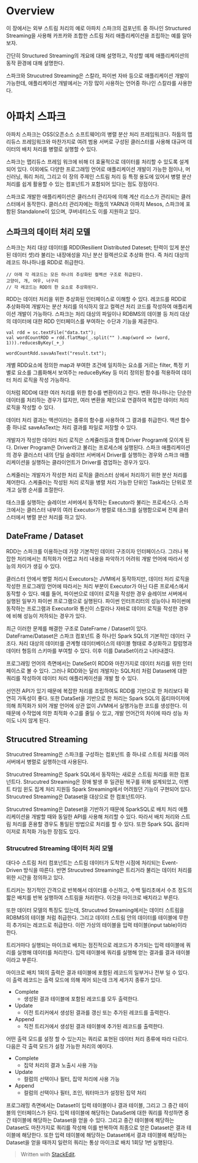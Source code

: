 # Overview 

이 장에서는 외부 스트림 처리의 예로 아파치 스파크의 검포넌트 중 하나인 Structured Streaming을 사용해 카프카와 조합한 스트림 처리 애플리케이션을 조립하는 예를 알아보자. 

간단히 Structured Streaming의 개요에 대해 설명하고, 작성할 예제 애플리케이션의 동작 환경에 대해 설명한다. 

스파크와 Strucutred Streaming은 스칼라, 파이썬 자바 등으로 애플리케이션 개발이 가능한데, 애플리케이션 개발에서는 가장 많이 사용하는 언어중 하나인 스칼라를 사용한다. 

# 아파치 스파크

아파치 스파크는 OSS(오픈소스 소프트웨어)의 병렬 분산 처리 프레임워크다. 하둡의 맵리듀스 프레임워크와 마찬가지로 여려 범용 서버로 구성된 클러스터를 사용해 대규머 데이터의 배치 처리를 병렬로 실행할 수 있다. 

스파크는 맵리듀스 프레임 워크에 비해 더 효율적으로 데이터를 처리할 수 있도록 설계되어 있다. 이외에도 다양한 프로그래밍 언어로 애플리케이션 개발이 가능한 점이나, 머신러닝, 쿼리 처리, 그리고 이 장의 주제인 스트림 처리 등 특정 용도에 있어서 병렬 분산 처리를 쉽게 활용할 수 있는 컴포넌트가 포함되어 있다는 점도 장점이다. 

스파크로 개발한 애플리케이션은 클러스터 관리자에 의해 계산 리소스가 관리되는 클러스터에서 동작한다. 클러스터 관리자에는 하둡의 YARN과 아파치 Mesos, 스파크에 포함된 Standalone이 있으며, 쿠버네티스도 이를 지원하고 있다. 

## 스파크의 데이터 처리 모델

스파크는 처리 대상 데이터를 RDD(Resilient Distributed Dateset; 탄력이 있게 분산된 데이터 셋)라 불리는 내장애성을 지닌 분산 컬렉션으로 추상화 한다. 즉 처리 대상의 레코드 하나하나를 RDD로 취급한다. 

```
// 아래 각 레코드는 모든 하나의 추상화된 컬렉션 구조로 취급된다.
고양이, 개, 여우, 너구리
// 각 레코드는 RDD의 한 요소로 추상화된다.
```

RDD는 데이터 처리을 위한 추상화된 인터페이스로 이해할 수 있다. 레코드를 RDD로 추상화하여 개발자는 분산 처리를 의식하지 않고 컬렉션 처리 코드를 작성하여 애플리케이션 개발이 가능하다. 스파크는 처리 대상의 파일이나 RDBMS의 데이블 등 처리 대상의 데이터에 대한 RDD 인터페이스를 부여하는 수단과 기능을 제공한다. 

```
val rdd = sc.textFile("data.txt");
val wordCountRDD = rdd.flatMap(_.split("" ).map(word => (word, 1))).reducesByKey(_+_)

wordCountRdd.savaAsText("result.txt");
```

개별 RDD요소에 정의한 map과 부여한 조건에 일치하는 요소를 거르는 filter, 특정 키별로 요소를 그룹화해서 보여주는 reduceByKey 등 미리 정의된 함수를 적용하여 데이터 처리 로직을 작성 가능하다. 

이처럼 RDD에 대한 여러 처리를 위한 함수를 변환이라고 한다. 변환 하나하나는 단순한 데이터를 처리하는 경우가 많지만, 여러 변환을 체인으로 연결하여 복잡한 데이터 처리 로직을 작성할 수 있다. 

데이터 처리 결과는 액션이라는 종류의 함수를 사용하여 그 결과를 취급한다. 액션 함수 중 하나로 saveAsText는 처리 결과를 파일로 저장할 수 있다.

개발자가 작성한 데이터 처리 로직은 스케쥴러등과 함께 Driver Program에 모이게 된다. Driver Program은 Driver라고 불리는 프로세스에 실행된다. 스파크 애플리케이션의 경우 클러스터 내의 단일 슬레이브 서버에서 Driver를 실행하는 경우와 스파크 애플리케이션을 실행하는 클라이언트가 Driver를 겸업하는 경우가 있다. 

스케줄러는 개발자가 작성한 처리 로직을 클러스터 상에서 처리하기 위한 분산 처리를 제어한다. 스케줄러는 작성된 처리 로직을 병렬 처리 가능한 단위인 Task라는 단위로 쪼개고 실행 순서를 조절한다. 

태스크를 실행하는 슬레이브 서버에서 동작하는 Executor라 불리는 프로세스다. 스파크에서는 클러스터 내부의 여러 Executor가 병렬로 태스크를 실행함으로써 전체 클러스터에서 병렬 분산 처리를 하고 있다. 


## DateFrame / Dataset

RDD는 스파크를 이용하는데 가장 기본적인 데이터 구조이자 인터페이스다. 그러나 복잡한 처리에서는 최적화가 어렵고 처리 내용을 파악하기 어려워 개발 언어에 따라서 성능의 차이가 생길 수 있다. 

클러스터 안에서 병렬 처리시 Executors는 JVM에서 동작하지만, 데이터 처리 로직을 작성한 프로그래밍 언어에 따라서는 처리 부분이 Executor가 아닌 다른 프로세스에서 동작할 수 있다. 예를 들어, 파이썬으로 데이터 로직을 작성한 경우 슬레이브 서버에서 실행된 일부가 파이썬 프로그램으로 실행된다. 파이썬 인터프리터의 성능이나 파이썬에 동작하는 프로그램과 Executor와 통신이 스칼라나 자바로 데이터 로직을 작성한 경우에 비해 성능이 저하되는 경우가 있다. 

최근 이러한 문제를 해결한 구조로 DateFrame / Dataset이 있다. DateFrame/Dataset은 스파크 컴포넌트 중 하나인 Spark SQL의 기본적인 데이터 구조다. 처리 대상의 데이터를 관계형 데이터베이스의 테이블 형태로 추상화하고 칼럼명과 데이터 형등의 스키마를 부여할 수 있다. 이후 이를 DataSet이라고 나타내겠다. 

프로그래밍 언어의 측면에서는 DateSet이 RDD와 마찬가지로 데이터 처리를 위한 인터페이스로 볼 수 있다. 그러나 RDD와는 달리 개발자는 SQL처리 처럼 Dataset에 대한 쿼리를 작성하여 데이터 처리 애플리케이션을 개발 할 수 있다. 

선언전 API가 있기 때문에 복잡한 처리를 조립하여도 RDD를 기반으로 한 처리보다 확연히 가독성이 좋다. 또한 DataSet을 기반으로 한 처리는 Spark SQL의 옵티마이저에 의해 최적화가 되어 개발 언어에 상관 없이 JVM에서 실행가능한 코드를 생성한다. 이 때문에 수작업에 의한 최적화 수고를 줄일 수 있고, 개발 언어간의 차이에 따라 성능 차이도 나지 않게 된다. 

## Strucutred Streaming

Strucutred Streaming은 스파크를 구성하는 컴포넌트 중 하나로 스트림 처리를 여러 서버에서 병렬로 실행하는데 사용된다. 

Strucutred Streaming은 Spark SQL에서 동작하는 새로운 스트림 처리를 위한 컴포넌트다. Strucutred Streaming은 장애 발생 후 일관된 복구를 위해 설계되었고, 이벤트 타임 윈도 집계 처리 지원등 Spark Streaming에서 어려웠던 기능이 구현되어 있다. Strucutred Streaming은 Dataset을 대상으로 한 컴포넌트이다. 

Strucutred Streaming은 Dateset을 기반하기 때문에 SparkSQL로 배치 처리 애플리케이션을 개발할 때와 동일한 API를 사용해 처리할 수 있다. 따라서 배치 처리와 스트림 처리를 혼용할 경우도 통일된 방법으로 처리를 할 수 있다. 또한 Spark SQL 옵티마이저로 최적화 가능한 장점도 있다. 

### Strucutred Streaming 데이터 처리 모델

대다수 스트림 처리 컴포넌트는 스트림 데이터가 도착한 시점에 처리되는 Event-Driven 방식을 따른다. 반면 Strucutred Streaming은 트리거라 불리는 데이터 처리를 위한 시간을 정의하고 있다. 

트리커는 정기적인 간격으로 반복해서 데이터를 수신하고, 수백 밀리초에서 수초 정도의 짧은 배치를 반복 실행하여 스트림을 처리한다.  이것을 마이크로 배치라고 부른다.

또한 데이터 모델의 특징도 있는데, Strucutred Streaming에서는 데이터 스트림을 RDBMS의 테이블 처럼 취급한다. 그리고 데이터 스트림 안의 데이터를 테이블에 무한히 추가되는 레코드로 취급한다. 이런 가상의 테이블을 입력 테이블(input table)이라 한다.

트리거마다 실행되는 마이크로 배치는 점진적으로 레코드가 추가되는 입력 테이블에 쿼리를 실행해 데이터를 처리한다. 입력 테이블에 쿼리를 실행해 얻는 결과를 결과 테이블이라고 부른다. 

마이크로 배치 1회의 출력은 결과 테이블에 포함된 레코드의 일부거나 전부 일 수 있다. 이 출력 레코드는 출력 모드에 의해 제어 되는데 크게 세가지 종류가 있다. 

* Complete
	* 생성된 결과 테이블에 포함된 레코드를 모두 출력한다.
* Update
	* 이전 트리커에서 생성된 결과를 갱신 또는 추가된 레코드를 출력한다.
* Append
	* 직전 트리거에서 생성된 결과 테이블에 추가된 레코드를 출력한다.

어떤 출력 모드를 설정 할 수 있는지는 쿼리로 표현된 데이터 처리 종류에 따라 다르다. 다음은 각 출력 모드가 설정 가능한 처리의 예이다.

* Complete
	* 집약 처리의 결과 노출시 사용 가능
* Update
	* 컬럼의 선택이나 필터, 집약 처리에 사용 가능
* Append
	* 컬럼의 선택이나 필터, 조인, 워터마크가 설정된 집약 처리

프로그래밍 측면에서는 Dataset이 입력 테이블이나 결과 테이블, 그리고 그 중간 테이블의 인터페이스가 된다. 입력 테이블에 해당하는 DataSet에 대한 쿼리를 작성하면 중간 테이블에 해당하는 Dataset을 얻을 수 있다. 그리고 중간 테이블에 해당하는 Dataset도 마찬가지로 쿼리를 작성해 이를 반복하여 최종으로 얻은 Dataset은 결과 테이블에 해당한다. 또한 입력 테이블에 해당하는 Dataset에서 결과 테이블에 해당하는 Dataset을 얻을 때까지 일련의 쿼리는 통상 마이크로 배치 1회당 1번 실행된다. 



> Written with [StackEdit](https://stackedit.io/).
<!--stackedit_data:
eyJoaXN0b3J5IjpbNTY4ODUyODMyLC0xMzk1ODkwNjc4LDgwOT
A0ODE4NiwtMjExMjQxMTQ0NSwtMTYwMDgxNzQ0NCwtNjUzMjg2
MzM1LDIzNDExODM1NF19
-->